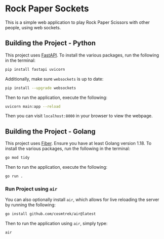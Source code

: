 # Rock Paper Sockets
This is a simple web application to play Rock Paper Scissors with other people, using web sockets.

## Building the Project - Python
This project uses [FastAPI](https://fastapi.tiangolo.com/). To install the various packages, run the following in the terminal:
```sh
pip install fastapi uvicorn
```

Additionally, make sure `websockets` is up to date:
```sh
pip install --upgrade websockets
```

Then to run the application, execute the following:
```sh
uvicorn main:app --reload
```

Then you can visit `localhost:8000` in your browser to view the webpage.

## Building the Project - Golang
This project uses [Fiber](https://docs.gofiber.io/). Ensure you have at least Golang version 1.18.
To install the various packages, run the following in the terminal:
```sh
go mod tidy
```

Then to run the application, execute the following:
```sh
go run .
```

### Run Project using `air`
You can also optionally install `air`, which allows for live reloading the server by running the following:
```sh
go install github.com/cosmtrek/air@latest
```

Then to run the application using `air`, simply type:
```sh
air
```